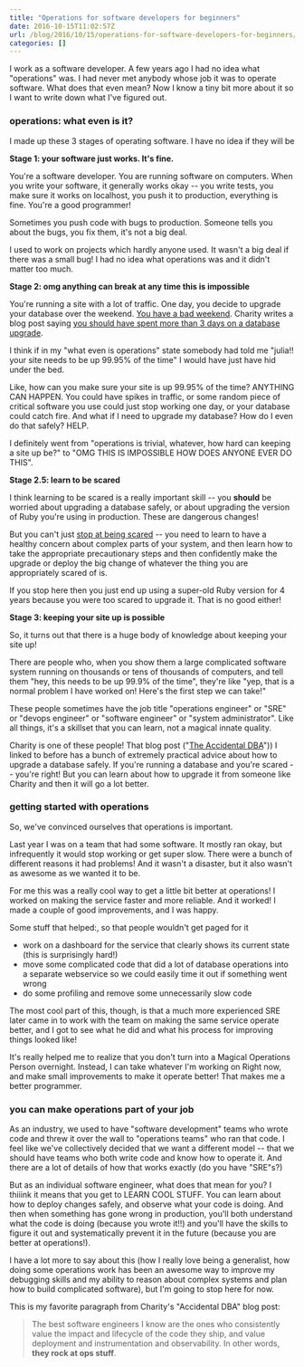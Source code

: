 ```yaml
---
title: "Operations for software developers for beginners"
date: 2016-10-15T11:02:57Z
url: /blog/2016/10/15/operations-for-software-developers-for-beginners/
categories: []
---
```


I work as a software developer. A few years ago I had no idea what "operations" was. I had
never met anybody whose job it was to operate software. What does that even mean? Now I
know a tiny bit more about it so I want to write down what I've figured out.

### operations: what even is it?

I made up these 3 stages of operating software. I have no idea if they will be 

**Stage 1: your software just works. It's fine.**

You're a software developer. You are running software on computers. When you write your software, it generally works okay -- you write tests, you make sure it works on localhost, you push it to production, everything is fine. You're a good programmer!

Sometimes you push code with bugs to production. Someone tells you about the bugs, you fix
them, it's not a big deal.

I used to work on projects which hardly anyone used. It wasn't a big deal if there was a
small bug! I had no idea what operations was and it didn't matter too much.

**Stage 2: omg anything can break at any time this is impossible**

You're running a site with a lot of traffic. One day, you decide to upgrade your database over the weekend. [You have a bad weekend](https://blog.clevertap.com/sleepless-nights-with-mongodb-wiredtiger-and-our-return-to-mmapv1/). Charity writes a blog post saying [you should have spent more than 3 days on a database upgrade](https://charity.wtf/2016/10/02/the-accidental-dba/).

I think if in my "what even is operations" state somebody had told me "julia!! your site needs to be up 99.95% of the time" I would have just have hid under the bed.

Like, how can you make sure your site is up 99.95% of the time? ANYTHING CAN HAPPEN. You could have spikes in traffic, or some random piece of critical software you use could just stop working one day, or your database could catch fire. And what if I need to upgrade my database? How do I even do that safely? HELP.

I definitely went from "operations is trivial, whatever, how hard can keeping a site up be?" to "OMG THIS IS IMPOSSIBLE HOW DOES ANYONE EVER DO THIS".

**Stage 2.5: learn to be scared**

I think learning to be scared is a really important skill -- you **should** be worried
about upgrading a database safely, or about upgrading the version of Ruby you're using in
production. These are dangerous changes!

But you can't just [stop at being scared](/blog/2014/12/21/fear-makes-you-a-worse-programmer/) -- you need to learn to have a healthy concern about complex parts of your system, and then learn how to take the appropriate precautionary steps and then confidently make the upgrade or deploy the big change of whatever the thing you are appropriately scared of is.

If you stop here then you just end up using a super-old Ruby version for 4 years
because you were too scared to upgrade it. That is no good either!

**Stage 3: keeping your site up is possible**

So, it turns out that there is a huge body of knowledge about keeping your site up!

There are people who, when you show them a large complicated software system
running on thousands or tens of thousands of computers, and tell them "hey, this needs to
be up 99.9% of the time", they're like "yep, that is a normal problem I have worked on! Here's the first step we can take!"

These people sometimes have the job title "operations engineer" or "SRE" or "devops engineer" or "software engineer" or "system administrator". Like all things, it's a skillset that you can learn, not a magical innate quality.

Charity is one of these people! That blog post ("[The Accidental
DBA](https://charity.wtf/2016/10/02/the-accidental-dba/)")) I linked to before has a bunch
of extremely practical advice about how to upgrade a database safely. If you're running a
database and you're scared -- you're right! But you can learn about how to upgrade it from
someone like Charity and then it will go a lot better.

### getting started with operations

So, we've convinced ourselves that operations is important.

Last year I was on a team that had some software. It mostly ran okay, but infrequently it
would stop working or get super slow. There were a bunch of different reasons it had
problems! And it wasn't a disaster, but it also wasn't as awesome as we wanted it to be.

For me this was a really cool way to get a little bit better at operations! I worked on
making the service faster and more reliable. And it worked! I made a couple of good
improvements, and I was happy.

Some stuff that helped:, so that people wouldn't get paged for it

* work on a dashboard for the service that clearly shows its current state (this is surprisingly hard!)
* move some complicated code that did a lot of database operations into a separate webservice so we could easily time it out if something went wrong
* do some profiling and remove some unnecessarily slow code

The most cool part of this, though, is that a much more experienced SRE later came in to
work with the team on making the same service operate better, and I got to see what he did
and what his process for improving things looked like!

It's really helped me to realize that you don't turn into a Magical Operations Person overnight. Instead, I can take whatever I'm working on Right now, and make small improvements to make it operate better! That makes me a better programmer.

### you can make operations part of your job

As an industry, we used to have "software development" teams who wrote code and threw it over the wall to "operations teams" who ran that code. I feel like we've collectively decided that we want a different model -- that we should have teams who both write code and know how to operate it. And there are a lot of details of how that works exactly (do you have "SRE"s?)

But as an individual software engineer, what does that mean for you? I thiiink it means that you get to LEARN COOL STUFF. You can learn about how to deploy changes safely, and observe what your code is doing. And then when something has gone wrong in production, you'll both understand what the code is doing (because you wrote it!!) and you'll have the skills to figure it out and systematically prevent it in the future (because you are better at operations!).

I have a lot more to say about this (how I really love being a generalist, how doing some operations work has been an awesome way to improve my debugging skills and my ability to reason about complex systems and plan how to build complicated software), but I'm going to stop here for now.

This is my favorite paragraph from Charity's "Accidental DBA" blog post:

> The best software engineers I know are the ones who consistently value the impact and lifecycle of the code they ship, and value deployment and instrumentation and observability.  In other words, **they rock at ops stuff**.